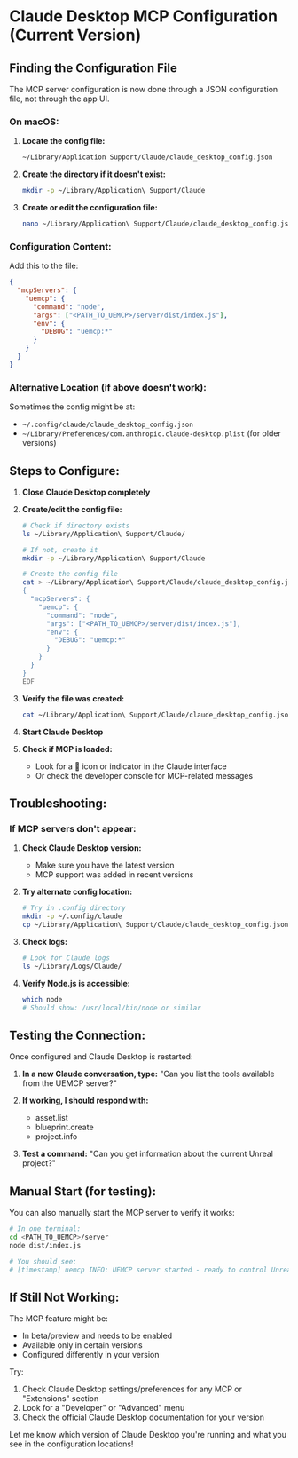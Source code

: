 # Claude Desktop MCP Configuration (Current Version)

## Finding the Configuration File

The MCP server configuration is now done through a JSON configuration file, not through the app UI.

### On macOS:

1. **Locate the config file:**
   ```bash
   ~/Library/Application Support/Claude/claude_desktop_config.json
   ```

2. **Create the directory if it doesn't exist:**
   ```bash
   mkdir -p ~/Library/Application\ Support/Claude
   ```

3. **Create or edit the configuration file:**
   ```bash
   nano ~/Library/Application\ Support/Claude/claude_desktop_config.json
   ```

### Configuration Content:

Add this to the file:

```json
{
  "mcpServers": {
    "uemcp": {
      "command": "node",
      "args": ["<PATH_TO_UEMCP>/server/dist/index.js"],
      "env": {
        "DEBUG": "uemcp:*"
      }
    }
  }
}
```

### Alternative Location (if above doesn't work):

Sometimes the config might be at:
- `~/.config/claude/claude_desktop_config.json`
- `~/Library/Preferences/com.anthropic.claude-desktop.plist` (for older versions)

## Steps to Configure:

1. **Close Claude Desktop completely**

2. **Create/edit the config file:**
   ```bash
   # Check if directory exists
   ls ~/Library/Application\ Support/Claude/
   
   # If not, create it
   mkdir -p ~/Library/Application\ Support/Claude
   
   # Create the config file
   cat > ~/Library/Application\ Support/Claude/claude_desktop_config.json << 'EOF'
   {
     "mcpServers": {
       "uemcp": {
         "command": "node",
         "args": ["<PATH_TO_UEMCP>/server/dist/index.js"],
         "env": {
           "DEBUG": "uemcp:*"
         }
       }
     }
   }
   EOF
   ```

3. **Verify the file was created:**
   ```bash
   cat ~/Library/Application\ Support/Claude/claude_desktop_config.json
   ```

4. **Start Claude Desktop**

5. **Check if MCP is loaded:**
   - Look for a 🔌 icon or indicator in the Claude interface
   - Or check the developer console for MCP-related messages

## Troubleshooting:

### If MCP servers don't appear:

1. **Check Claude Desktop version:**
   - Make sure you have the latest version
   - MCP support was added in recent versions

2. **Try alternate config location:**
   ```bash
   # Try in .config directory
   mkdir -p ~/.config/claude
   cp ~/Library/Application\ Support/Claude/claude_desktop_config.json ~/.config/claude/
   ```

3. **Check logs:**
   ```bash
   # Look for Claude logs
   ls ~/Library/Logs/Claude/
   ```

4. **Verify Node.js is accessible:**
   ```bash
   which node
   # Should show: /usr/local/bin/node or similar
   ```

## Testing the Connection:

Once configured and Claude Desktop is restarted:

1. **In a new Claude conversation, type:**
   "Can you list the tools available from the UEMCP server?"

2. **If working, I should respond with:**
   - asset.list
   - blueprint.create  
   - project.info

3. **Test a command:**
   "Can you get information about the current Unreal project?"

## Manual Start (for testing):

You can also manually start the MCP server to verify it works:

```bash
# In one terminal:
cd <PATH_TO_UEMCP>/server
node dist/index.js

# You should see:
# [timestamp] uemcp INFO: UEMCP server started - ready to control Unreal Engine!
```

## If Still Not Working:

The MCP feature might be:
- In beta/preview and needs to be enabled
- Available only in certain versions
- Configured differently in your version

Try:
1. Check Claude Desktop settings/preferences for any MCP or "Extensions" section
2. Look for a "Developer" or "Advanced" menu
3. Check the official Claude Desktop documentation for your version

Let me know which version of Claude Desktop you're running and what you see in the configuration locations!